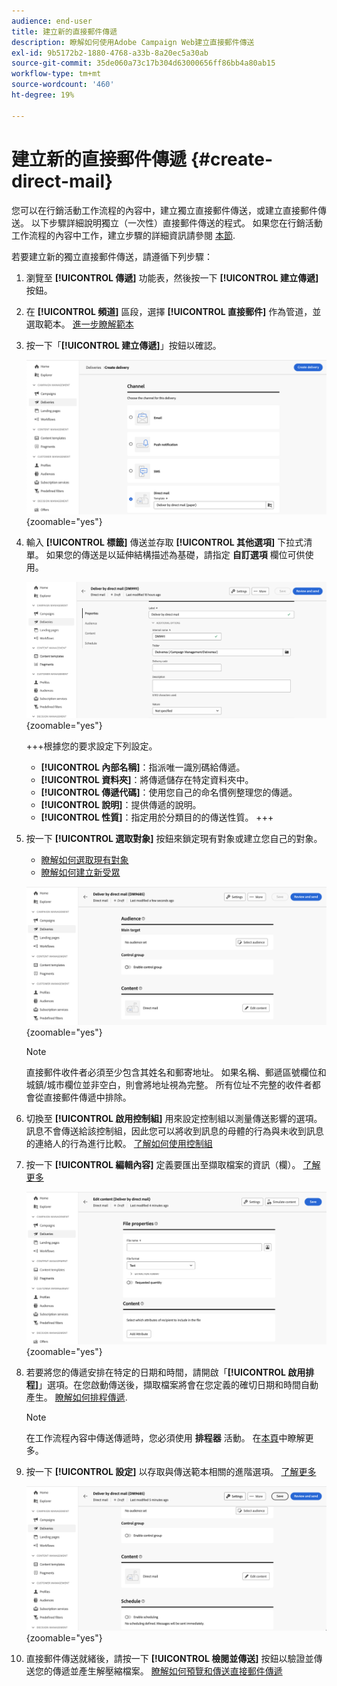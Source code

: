 ```yaml
---
audience: end-user
title: 建立新的直接郵件傳遞
description: 瞭解如何使用Adobe Campaign Web建立直接郵件傳送
exl-id: 9b5172b2-1880-4768-a33b-8a20ec5a30ab
source-git-commit: 35de060a73c17b304d63000656ff86bb4a80ab15
workflow-type: tm+mt
source-wordcount: '460'
ht-degree: 19%

---
```


# 建立新的直接郵件傳遞 {#create-direct-mail}

您可以在行銷活動工作流程的內容中，建立獨立直接郵件傳送，或建立直接郵件傳送。 以下步驟詳細說明獨立（一次性）直接郵件傳送的程式。 如果您在行銷活動工作流程的內容中工作，建立步驟的詳細資訊請參閱 [本節](../workflows/activities/channels.md#create-a-delivery-in-a-campaign-workflow).

若要建立新的獨立直接郵件傳送，請遵循下列步驟：

1. 瀏覽至 **[!UICONTROL 傳遞]** 功能表，然後按一下  **[!UICONTROL 建立傳遞]** 按鈕。

1. 在 **[!UICONTROL 頻道]** 區段，選擇 **[!UICONTROL 直接郵件]** 作為管道，並選取範本。 [進一步瞭解範本](../msg/delivery-template.md)

1. 按一下「**[!UICONTROL 建立傳遞]**」按鈕以確認。

   ![](assets/dm-create.png){zoomable="yes"}

1. 輸入 **[!UICONTROL 標籤]** 傳送並存取 **[!UICONTROL 其他選項]** 下拉式清單。 如果您的傳送是以延伸結構描述為基礎，請指定 **自訂選項** 欄位可供使用。

   ![](assets/dm-properties.png){zoomable="yes"}

   +++根據您的要求設定下列設定。
   * **[!UICONTROL 內部名稱]**：指派唯一識別碼給傳遞。
   * **[!UICONTROL 資料夾]**：將傳遞儲存在特定資料夾中。
   * **[!UICONTROL 傳遞代碼]**：使用您自己的命名慣例整理您的傳遞。
   * **[!UICONTROL 說明]**：提供傳遞的說明。
   * **[!UICONTROL 性質]**：指定用於分類目的的傳送性質。
+++

1. 按一下 **[!UICONTROL 選取對象]** 按鈕來鎖定現有對象或建立您自己的對象。

   * [瞭解如何選取現有對象](../audience/add-audience.md)
   * [瞭解如何建立新受眾](../audience/one-time-audience.md)

   ![](assets/dm-audience.png){zoomable="yes"}

   >[!NOTE]
   >
   >直接郵件收件者必須至少包含其姓名和郵寄地址。 如果名稱、郵遞區號欄位和城鎮/城市欄位並非空白，則會將地址視為完整。 所有位址不完整的收件者都會從直接郵件傳遞中排除。

1. 切換至 **[!UICONTROL 啟用控制組]** 用來設定控制組以測量傳送影響的選項。 訊息不會傳送給該控制組，因此您可以將收到訊息的母體的行為與未收到訊息的連絡人的行為進行比較。 [了解如何使用控制組](../audience/control-group.md)

1. 按一下 **[!UICONTROL 編輯內容]** 定義要匯出至擷取檔案的資訊（欄）。 [了解更多](content-direct-mail.md)

   ![](assets/dm-content.png){zoomable="yes"}

1. 若要將您的傳遞安排在特定的日期和時間，請開啟「**[!UICONTROL 啟用排程]**」選項。在您啟動傳送後，擷取檔案將會在您定義的確切日期和時間自動產生。 [瞭解如何排程傳遞](../msg/gs-deliveries.md#gs-schedule).

   >[!NOTE]
   >
   >在工作流程內容中傳送傳遞時，您必須使用 **排程器** 活動。 在[本頁](../workflows/activities/scheduler.md)中瞭解更多。

1. 按一下 **[!UICONTROL 設定]** 以存取與傳送範本相關的進階選項。 [了解更多](../advanced-settings/delivery-settings.md)

   ![](assets/dm-settings.png){zoomable="yes"}

1. 直接郵件傳送就緒後，請按一下 **[!UICONTROL 檢閱並傳送]** 按鈕以驗證並傳送您的傳遞並產生解壓縮檔案。 [瞭解如何預覽和傳送直接郵件傳遞](send-direct-mail.md)
